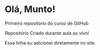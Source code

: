 # Olá, Munto!
 Primeiro repositorio do curso de GitHub

Repositório Criado durante aula ao vivo!

Essa linha eu adicionei diretamente no site.
